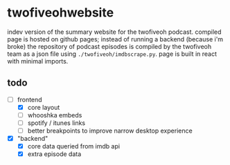 # twofiveohwebsite

indev version of the summary website for the twofiveoh podcast. compiled page is hosted on github pages; instead of running a backend (because i'm broke) the repository of podcast episodes is compiled by the twofiveoh team as a json file using ```./twofiveoh/imdbscrape.py```. page is built in react with minimal imports.

## todo
- [ ] frontend
    - [x] core layout
    - [ ] whooshka embeds
    - [ ] spotify / itunes links
    - [ ] better breakpoints to improve narrow desktop experience
- [x] "backend"
    - [x] core data queried from imdb api
    - [x] extra episode data

